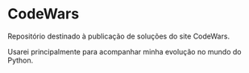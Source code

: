 # CodeWars

Repositório destinado à publicação de soluções do site CodeWars.

Usarei principalmente para acompanhar minha evolução no mundo do Python.
